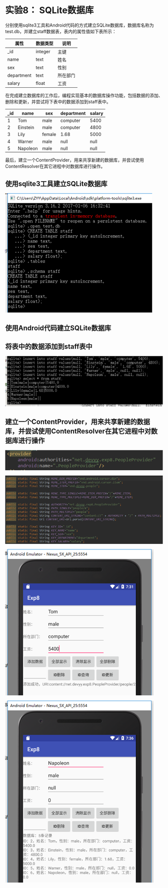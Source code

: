# 实验8： SQLite数据库

分别使用sqlite3工具和Android代码的方式建立SQLite数据库，数据库名称为test.db，并建立staff数据表，表内的属性值如下表所示：

|属性|数据类型|说明|
|-|-|-|
|_id|integer|主键|
|name|text|姓名|
|sex|text|性别|
|department|text|所在部门|
|salary|float|工资|

在完成建立数据库的工作后，编程实现基本的数据库操作功能，包括数据的添加、删除和更新，并尝试将下表中的数据添加到staff表中。


|_id|name|sex|department|salary|
|-|-|-|-|-|
|1|Tom|male|computer|5400|
|2|Einstein|male|computer|4800|
|3|Lily|female|1.68|5000|
|4|Warner|male| null|null |
|5|Napoleon|male| null| null|

最后，建立一个ContentProvider，用来共享新建的数据库，并尝试使用ContentResolver在其它进程中对数据库进行操作。

## 使用sqlite3工具建立SQLite数据库

![](db1.png)

## 使用Android代码建立SQLite数据库


## 将表中的数据添加到staff表中

![](insert1.png)

## 建立一个ContentProvider，用来共享新建的数据库，并尝试使用ContentResolver在其它进程中对数据库进行操作

![](pro3.png)

![](pro4.png)

![](pro1.png)

![](pro2.png)

